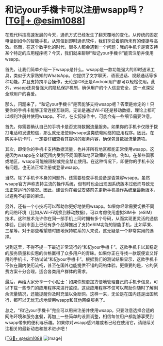 # 和记your手機卡可以注册wsapp吗？[[TG💪+ @esim1088](https://t.me/s/esim1088)]

在现代科技高速发展的今天，通讯方式已经发生了翻天覆地的变化。从传统的固定电话到如今的智能手机，从短信到即时通讯软件，我们享受着前所未有的便捷与高效。然而，在这个数字化的时代，很多人都会遇到一个问题：我的手机卡是否支持某个特定的应用程序呢？今天，我们就来聊聊“和记your手機卡”能否注册并使用wsapp。

首先，让我们简单介绍一下wsapp是什么。wsapp是一款功能强大的即时通讯工具，类似于大家熟知的WhatsApp。它提供了文字聊天、语音通话、视频通话等多种功能，并且支持跨平台操作，无论是iOS还是Android用户都可以轻松使用。此外，wsapp还具备强大的隐私保护机制，确保用户的个人信息安全，这一点深受全球用户的喜爱。

那么，问题来了，“和记your手機卡”是否能够支持wsapp呢？答案是肯定的！只要你的手机卡能够正常连接互联网，无论是通过Wi-Fi还是移动数据，理论上都可以顺利注册并使用wsapp。不过，在实际操作中，可能会有一些细节需要注意。

首先，你需要确认自己的手机卡是否支持数据流量服务。如果你的手机卡仅限于拨打电话和发送短信，那么就无法使用wsapp这类依赖网络的应用程序。因此，在购买手机卡时，一定要仔细查看其提供的服务内容，确保包含数据流量选项。

其次，即使你的手机卡支持数据流量，也并非所有地区都能正常使用wsapp。这是因为wsapp在全球范围内受到不同国家和地区政策的影响。例如，在某些国家或地区，wsapp可能被限制或完全禁止使用。在这种情况下，即便你的手机卡没有问题，也无法正常注册或登录wsapp。

当然，除了手机卡本身的问题外，还需要检查手机设备是否兼容wsapp。虽然wsapp官方声称支持主流的操作系统，但有时也会出现因系统版本过低而导致无法正常运行的情况。因此，建议你在尝试安装前先更新手机操作系统至最新版本，以避免不必要的麻烦。

另外，还有一个小技巧可以帮助你更好地使用wsapp。如果你经常需要切换不同的网络环境（比如从Wi-Fi切换到移动数据），可以考虑使用虚拟SIM卡（eSIM）技术。这种技术允许你在同一部手机上同时拥有多个号码，从而实现更灵活的通信体验。目前市面上已经有多个品牌推出了支持eSIM功能的智能手机，比如苹果、三星等。对于那些希望随时随地保持联系的人来说，这无疑是一个非常实用的选择。

说到这里，不得不提一下最近非常流行的“和记your手機卡”。这款手机卡以其稳定的服务质量和实惠的价格赢得了众多用户的青睐。如果你正在寻找一款既便宜又好用的手机卡，不妨试试“和记your手機卡”。根据我们的测试结果显示，这款手机卡不仅在国内使用流畅，甚至在国外也能提供不错的网络体验。更重要的是，它的资费方案十分合理，适合各类用户群体的需求。

最后，再给大家分享一个小贴士：如果你想更加方便地管理自己的手机卡信息，可以下载一些专门的应用程序来进行监控。这些应用程序不仅可以帮助你随时了解剩余流量情况，还能提醒你及时充值以免断网。这样一来，无论是在国内还是出国旅行，都可以无忧无虑地使用wsapp和其他网络服务了。

总之，“和记your手機卡”完全可以用来注册并使用wsapp。只要注意选择合适的网络环境和服务套餐，再加上一些简单的设置调整，相信每位用户都能够享受到wsapp带来的便利与乐趣。如果你对wsapp感兴趣或者已经在使用它，请继续关注相关的最新动态和技术进步吧！

[[TG💪+ @esim1088](https://t.me/s/esim1088) ![Image](https://i.postimg.cc/4NQfJmqS/Snipaste-2025-05-13-00-14-12.png)]